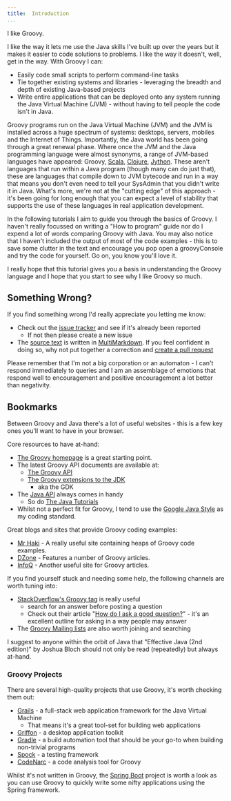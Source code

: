```yaml
---
title:	Introduction
...
```

I like Groovy.

I like the way it lets me use the Java skills I've built up over the years but it makes it easier to code solutions to problems. I like the way it doesn't, well, get in the way. With Groovy I can:

- Easily code small scripts to perform command-line tasks
- Tie together existing systems and libraries - leveraging the breadth and depth of existing Java-based projects
- Write entire applications that can be deployed onto any system running the Java Virtual Machine (JVM) - without having to tell people the code isn't in Java.

Groovy programs run on the Java Virtual Machine (JVM) and the JVM is installed across a huge spectrum of systems: desktops, servers, mobiles and the Internet of Things. Importantly, the Java world has been going through a great renewal phase. Where once the JVM and the Java programming language were almost synonyms, a range of JVM-based languages have appeared: Groovy, [Scala](http://www.scala-lang.org/), [Clojure](http://clojure.org/), [Jython](http://www.jython.org/). These aren't languages that run within a Java program (though many can do just that), these are languages that compile down to JVM bytecode and run in a way that means you don't even need to tell your SysAdmin that you didn't write it in Java. What's more, we're not at the "cutting edge" of this approach - it's been going for long enough that you can expect a level of stability that supports the use of these languages in real application development.

In the following tutorials I aim to guide you through the basics of Groovy. I haven't really focussed on writing a "How to program" guide nor do I expend a lot of words comparing Groovy with Java. You may also notice that I haven't included the output of most of the code examples - this is to save some clutter in the text and encourage you pop open a groovyConsole and try the code for yourself. Go on, you know you'll love it.

I really hope that this tutorial gives you a basis in understanding the Groovy language and I hope that you start to see why I like Groovy so much.

## Something Wrong?

If you find something wrong I'd really appreciate you letting me know:

- Check out the [issue tracker](https://bitbucket.org/groovytutorial/groovy-tutorial/issues?status=new&status=open) and see if it's already been reported
	- If not then please create a new issue
- The [source text](https://bitbucket.org/groovytutorial/groovy-tutorial/) is written in [MultiMarkdown](http://fletcherpenney.net/multimarkdown/). If you feel confident in doing so, why not put together a correction and [create a pull request](https://confluence.atlassian.com/display/BITBUCKET/Fork+a+Repo,+Compare+Code,+and+Create+a+Pull+Request) 

Please remember that I'm not a big corporation or an automaton - I can't  respond immediately to queries and I am an assemblage of emotions that respond well to encouragement and positive encouragement a lot better than negativity.

## Bookmarks

Between Groovy and Java there's a lot of useful websites - this is a few key ones you'll want to have in your browser. 

Core resources to have at-hand:

- [The Groovy homepage](http://www.groovy-lang.org/) is a great starting point.
- The latest Groovy API documents are available at:
	- [The Groovy API](http://groovy-lang.org/api.html)
	- [The Groovy extensions to the JDK](http://groovy-lang.org/gdk.html)
		- aka the GDK
- The [Java API](http://docs.oracle.com/javase/7/docs/api/) always comes in handy
	- So do [The Java Tutorials](http://docs.oracle.com/javase/tutorial/)
- Whilst not a perfect fit for Groovy, I tend to use the [Google Java Style](http://google-styleguide.googlecode.com/svn/trunk/javaguide.html) as my coding standard.

Great blogs and sites that provide Groovy coding examples:

- [Mr Haki](http://mrhaki.blogspot.com.au/search/label/Groovy) - A really useful site containing heaps of Groovy code examples.
- [DZone](http://www.dzone.com/links/tag/groovy.html) - Features a number of Groovy articles.
- [InfoQ](http://www.infoq.com/groovy) - Another useful site for Groovy articles.

If you find yourself stuck and needing some help, the following channels are worth tuning into:

- [StackOverflow's Groovy tag](http://stackoverflow.com/questions/tagged/groovy) is really useful 
	- search for an answer before posting a question
	- Check out their article "[How do I ask a good question?](http://stackoverflow.com/help/how-to-ask)" - it's an excellent outline for asking in a way people may answer
- The [Groovy Mailing lists](http://groovy-lang.org/mailing-lists.html) are also worth joining and searching

I suggest to anyone within the orbit of Java that "Effective Java (2nd edition)" by Joshua Bloch should not only be read (repeatedly) but always at-hand.

### Groovy Projects

There are several high-quality projects that use Groovy, it's worth checking them out:

- [Grails](https://grails.org/) - a full-stack web application framework for the Java Virtual Machine
	- That means it's a great tool-set for building web applications
- [Griffon](http://new.griffon-framework.org/) - a desktop application toolkit
- [Gradle](https://www.gradle.org/) - a build automation tool that should be your go-to when building non-trivial programs
- [Spock](https://code.google.com/p/spock/) - a testing framework
- [CodeNarc](http://codenarc.sourceforge.net/) - a code analysis tool for Groovy

Whilst it's not written in Groovy, the [Spring Boot](http://projects.spring.io/spring-boot/) project is worth a look as you can use Groovy to quickly write some nifty applications using the Spring framework.

